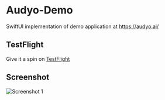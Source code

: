 # Audyo-Demo
SwiftUI implementation of demo application at https://audyo.ai/ 

## TestFlight
Give it a spin on [TestFlight](https://testflight.apple.com/join/kPJd8NEs)

## Screenshot
![Screenshot 1](https://innovase.co.ke/avatar/images/3A528C0E-A724-449A-9FC0-C08CC9479752.md.png)
